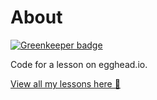 # About

[![Greenkeeper badge](https://badges.greenkeeper.io/basarat/demo-anagram.svg)](https://greenkeeper.io/)

Code for a lesson on egghead.io.

[View all my lessons here 🌹](https://egghead.io/instructors/basarat-ali-syed/)
